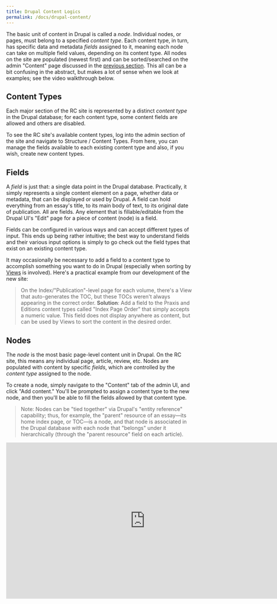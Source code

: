 ```yaml
---
title: Drupal Content Logics
permalink: /docs/drupal-content/
---
```


The basic unit of content in Drupal is called a *node*. Individual nodes, or pages, must belong to a specified *content type*. Each content type, in turn, has specific data and metadata *fields* assigned to it, meaning each node can take on multiple field values, depending on its content type. All nodes on the site are populated (newest first) and can be sorted/searched on the admin "Content" page discussed in the [previous section](../nav-editing/). This all can be a bit confusing in the abstract, but makes a lot of sense when we look at examples; see the video walkthrough below.

## Content Types

Each major section of the RC site is represented by a distinct *content type* in the Drupal database; for each content type, some content fields are allowed and others are disabled.

To see the RC site's available content types, log into the admin section of the site and navigate to Structure / Content Types. From here, you can manage the fields available to each existing content type and also, if you wish, create new content types.

## Fields

A *field* is just that: a single data point in the Drupal database. Practically, it simply represents a single content element on a page, whether data or metadata, that can be displayed or used by Drupal. A field can hold everything from an essay's title, to its main body of text, to its original date of publication. All are fields. Any element that is fillable/editable from the Drupal UI's "Edit" page for a piece of content (node) is a field.

Fields can be configured in various ways and can accept different types of input. This ends up being rather intuitive; the best way to understand fields and their various input options is simply to go check out the field types that exist on an existing content type.

It may occasionally be necessary to add a field to a content type to accomplish something you want to do in Drupal (especially when sorting by [Views](../drupal-views/) is involved). Here's a practical example from our development of the new site:
>On the Index/"Publication"-level page for each volume, there's a View that auto-generates the TOC, but these TOCs weren't always appearing in the correct order. **Solution**: Add a field to the Praxis and Editions content types called "Index Page Order" that simply accepts a numeric value. This field does not display anywhere as content, but can be used by Views to sort the content in the desired order.

## Nodes

The *node* is the most basic page-level content unit in Drupal. On the RC site, this means any individual page, article, review, etc. Nodes are populated with content by specific *fields*, which are controlled by the *content type* assigned to the node.

To create a node, simply navigate to the "Content" tab of the admin UI, and click "Add content." You'll be prompted to assign a content type to the new node, and then you'll be able to fill the fields allowed by that content type.

>Note: Nodes can be "tied together" via Drupal's "entity reference" capability; thus, for example, the "parent" resource of an essay—its home index page, or TOC—is a node, and that node is associated in the Drupal database with each node that "belongs" under it hierarchically (through the "parent resource" field on each article).

<iframe width="750" height="422" src="https://www.youtube.com/embed/LOk3ibbzCgo" title="YouTube video player" frameborder="0" allow="accelerometer; autoplay; clipboard-write; encrypted-media; gyroscope; picture-in-picture; web-share" allowfullscreen></iframe>